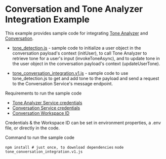 # Conversation and Tone Analyzer Integration Example

This example provides sample code for integrating [Tone Analyzer][tone_analyzer] and [Conversation][conversation].

  * [tone_detection.js][tone_conversation_integration_example_tone_detection] - sample code to initialize a user object in the conversation payload's context (initUser), to call Tone Analyzer to retrieve tone for a user's input (invokeToneAsync), and to update tone in the user object in the conversation payload's context (updateUserTone).

  * [tone_conversation_integration.v1.js][tone_conversation_integration_example] - sample code to use tone_detection.js to get and add tone to the payload and send a request to the Conversation Service's message endpoint.


Requirements to run the sample code

  * [Tone Analyzer Service credentials][bluemix_tone_analyzer_service]
  * [Conversation Service credentials][bluemix_conversation_service]
  * [Conversation Workspace ID][conversation_simple_workspace]

Credentials & the Workspace ID can be set in environment properties, a .env file, or directly in the code.


Command to run the sample code

`npm install # just once, to download dependencies`
`node tone_conversation_integration.v1.js`

[conversation]: https://www.ibm.com/watson/developercloud/conversation.html
[tone_analyzer]: http://www.ibm.com/watson/developercloud/tone-analyzer.html
[bluemix_conversation_service]: https://console.ng.bluemix.net/catalog/services/conversation/
[bluemix_tone_analyzer_service]: https://console.ng.bluemix.net/catalog/services/tone-analyzer/
[conversation_simple_workspace]: https://github.com/watson-developer-cloud/conversation-simple#workspace
[tone_conversation_integration_example]: https://github.com/watson-developer-cloud/node-sdk/blob/master/examples/conversation_tone_analyzer_integration/tone_conversation_integration.v1.js
[tone_conversation_integration_example_tone_detection]: https://github.com/watson-developer-cloud/node-sdk/blob/master/examples/conversation_tone_analyzer_integration/tone_detection.js
